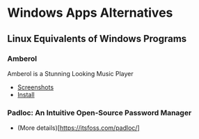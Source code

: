 # Windows Apps Alternatives

## Linux Equivalents of Windows Programs
<!--
todo:
 The following is a community compiled list of Linux equivalents of Windows programs.
https://www.linuxliteos.com/manual/software.html#installsoftware
-->

### Amberol
Amberol is a Stunning Looking Music Player

* [Screenshots](https://itsfoss.com/amberol-music-player/)
* [Install](https://linuxmasterclub.com/amberol/)

### Padloc: An Intuitive Open-Source Password Manager
* (More details)[https://itsfoss.com/padloc/]


<!-- 
to do: 
https://itsubuntu.com/list-of-best-useful-linux-applications/
-->
